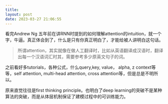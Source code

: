 ```yaml
---
title: 
layout: post
date: 2023-03-27 21:06:55
---
```



看完Andrew Ng 五年前在讲RNN时提到的如何理解attention的intuition，就一个字，牛逼。真正体会到了，什么是只有你真正明白了，才能给被人讲明白这句话。

>所谓attention，其实就像在做人工翻译时，比如从英语翻译成汉语时，翻译出每一个汉语词汇时其，需要参考多少原英文句子的词。

之前看好多tutorials，各种公式，什么query,key, value， alpha, z context等等，self attention, multi-head attention, cross attention等，但是总是不明所以。

原来直觉往往是first thinking principle。也明白了deep learning的突破不是某种算法的突破，而是从体层机制保证了建模过程中的可训练能力。
